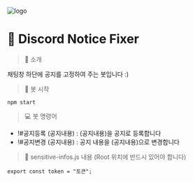 ![logo](https://user-images.githubusercontent.com/56998563/131984767-5a445dc2-c4e8-4adb-ba3c-5892de9626ea.png)

# 📌 Discord Notice Fixer
> 📒 소개

채팅창 하단에 공지를 고정하여 주는 봇입니다 :)

> 🤖 봇 시작

```
npm start
```

> 💻 봇 명령어

- !#공지등록 (공지내용) : (공지내용)을 공지로 등록합니다
- !#공지변경 (공지내용) : 공지 내용을 (공지내용)으로 변경합니다

> 📜 sensitive-infos.js 내용 (Root 위치에 반드시 있어야 합니다)
```
export const token = "토큰";
```
